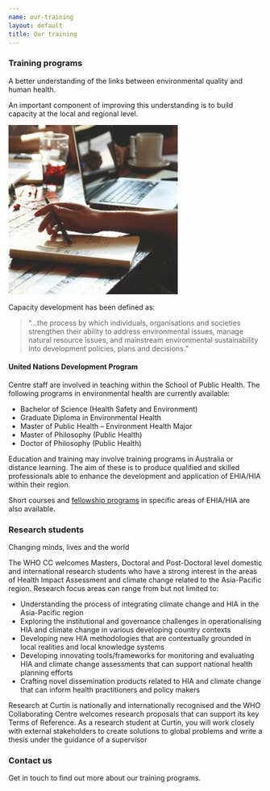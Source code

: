 ```yaml
---
name: our-training
layout: default
title: Our training
---
```


### Training programs

A better understanding of the links between environmental quality and human health.

An important component of improving this understanding is to build capacity at the local and regional level.

![pic-training](images/news-course-dev-336x336.png)

Capacity development has been defined as:

> “…the process by which individuals, organisations and societies strengthen their ability to address environmental issues, manage natural resource issues, and mainstream environmental sustainability into development policies, plans and decisions.”
#### United Nations Development Program

Centre staff are involved in teaching within the School of Public Health.  The following programs in environmental health are currently available:

- Bachelor of Science (Health Safety and Environment) 
- Graduate Diploma in Environmental Health
- Master of Public Health – Environment Health Major
- Master of Philosophy (Public Health)
- Doctor of Philosophy (Public Health)

Education and training may involve training programs in Australia or distance learning.  The aim of these is to produce qualified and skilled professionals able to enhance the development and application of EHIA/HIA within their region.

Short courses and [fellowship programs](http://ehia.curtin.edu.au/about/visiting-fellows/) in specific areas of EHIA/HIA are also available.

### Research students

Changing minds, lives and the world

The WHO CC welcomes Masters, Doctoral and Post-Doctoral level domestic and international research students who have a strong interest in the areas of Health Impact Assessment and climate change related to the Asia-Pacific region.  Research focus areas can range from but not limited to:

- Understanding the process of integrating climate change and HIA in the Asia-Pacific region
- Exploring the institutional and governance challenges in operationalising HIA and climate change in various developing country contexts
- Developing new HIA methodologies that are contextually grounded in local realities and local knowledge systems
- Developing innovating tools/frameworks for monitoring and evaluating HIA and climate change assessments that can support national health planning efforts
- Crafting novel dissemination products related to HIA and climate change that can inform health practitioners and policy makers

Research at Curtin is nationally and internationally recognised and the WHO Collaborating Centre welcomes research proposals that can support its key Terms of Reference. As a research student at Curtin, you will work closely with external stakeholders to create solutions to global problems and write a thesis under the guidance of a supervisor

### Contact us

Get in touch to find out more about our training programs.
